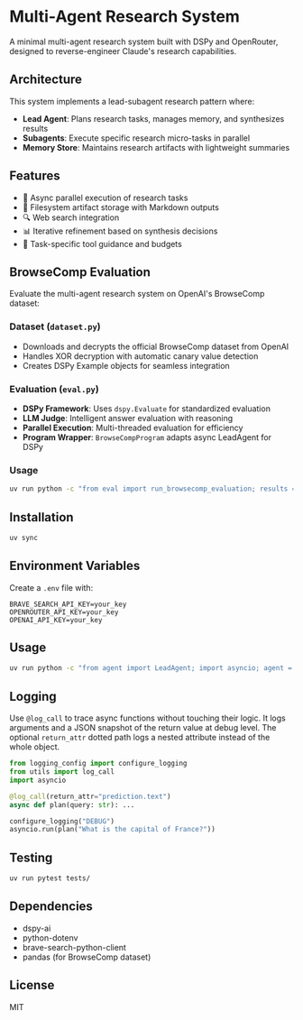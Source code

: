 # Multi-Agent Research System

A minimal multi-agent research system built with DSPy and OpenRouter, designed to reverse-engineer Claude's research capabilities.

## Architecture

This system implements a lead-subagent research pattern where:
- **Lead Agent**: Plans research tasks, manages memory, and synthesizes results
- **Subagents**: Execute specific research micro-tasks in parallel
- **Memory Store**: Maintains research artifacts with lightweight summaries

## Features

- 🔄 Async parallel execution of research tasks
- 🧠 Filesystem artifact storage with Markdown outputs
- 🔍 Web search integration
- 📊 Iterative refinement based on synthesis decisions
- 🎯 Task-specific tool guidance and budgets

## BrowseComp Evaluation

Evaluate the multi-agent research system on OpenAI's BrowseComp dataset:

### Dataset (`dataset.py`)
- Downloads and decrypts the official BrowseComp dataset from OpenAI
- Handles XOR decryption with automatic canary value detection
- Creates DSPy Example objects for seamless integration

### Evaluation (`eval.py`)
- **DSPy Framework**: Uses `dspy.Evaluate` for standardized evaluation
- **LLM Judge**: Intelligent answer evaluation with reasoning
- **Parallel Execution**: Multi-threaded evaluation for efficiency
- **Program Wrapper**: `BrowseCompProgram` adapts async LeadAgent for DSPy

### Usage

```bash
uv run python -c "from eval import run_browsecomp_evaluation; results = run_browsecomp_evaluation(num_examples=20, num_threads=4); print(f'Accuracy: {results[\"accuracy\"]:.1f}%')"
```

## Installation

```bash
uv sync
```

## Environment Variables

Create a `.env` file with:
```
BRAVE_SEARCH_API_KEY=your_key
OPENROUTER_API_KEY=your_key
OPENAI_API_KEY=your_key
```

## Usage

```bash
uv run python -c "from agent import LeadAgent; import asyncio; agent = LeadAgent(); print(asyncio.run(agent.run('Your research question here')))"
```

## Logging

Use `@log_call` to trace async functions without touching their logic. It logs
arguments and a JSON snapshot of the return value at debug level. The optional
`return_attr` dotted path logs a nested attribute instead of the whole object.

```python
from logging_config import configure_logging
from utils import log_call
import asyncio

@log_call(return_attr="prediction.text")
async def plan(query: str): ...

configure_logging("DEBUG")
asyncio.run(plan("What is the capital of France?"))
```

## Testing

```bash
uv run pytest tests/
```

## Dependencies

- dspy-ai
- python-dotenv
- brave-search-python-client
- pandas (for BrowseComp dataset)

## License

MIT
